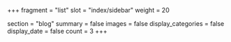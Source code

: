 +++
fragment = "list"
slot = "index/sidebar"
weight = 20

section = "blog"
summary = false
images = false
display_categories = false
display_date = false
count = 3
+++

